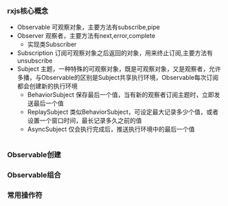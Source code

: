 ### rxjs核心概念

+ Observable 可观察对象，主要方法有subscribe,pipe
+ Observer 观察者，主要方法有next,error,complete
  + 实现类Subscriber
+ Subscription 订阅可观察对象之后返回的对象，用来终止订阅,主要方法有unsubscribe
+ Subject 主题，一种特殊的可观察对象，既是可观察对象，又是观察者，允许多播，与Observable的区别是Subject共享执行环境，Observable每次订阅都会创建新的执行环境
   + BehaviorSubject 保存最后一个值，当有新的观察者订阅主题时，立即发送最后一个值
   + ReplaySubject 类似BehaviorSubject，可设定最大记录多少个值，或者设置一个窗口时间，最长记录多久之前的值
   + AsyncSubject 仅会执行完成后，推送执行环境中的最后一个值

```typescript

```
### Observable创建

### Observable组合

### 常用操作符